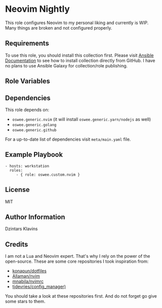 # Neovim Nightly

This role configures Neovim to my personal liking and currently is WIP.
Many things are broken and not configured properly.

## Requirements

To use this role, you should install this collection first.
Please visit [Ansible Documentation](https://docs.ansible.com/ansible/latest/user_guide/collections_using.html#installing-a-collection-from-a-git-repository)
to see how to install collection directly from GitHub. I have no plans to use Ansible Galaxy for collection/role publishing.

## Role Variables

## Dependencies

This role depends on:

- `oswee.generic.nvim` (it will install `oswee.generic.yarn/nodejs` as well)
- `oswee.generic.golang`
- `oswee.generic.github`

For a up-to-date list of dependencies visit `meta/main.yaml` file.

## Example Playbook

    - hosts: workstation
      roles:
         - { role: oswee.custom.nvim }

## License

MIT

## Author Information

Dzintars Klavins

## Credits

I am not a Lua and Neovim expert. That's why I rely on the power of the open-source.
These are some core repositories I took inspiration from:

- [konapun/dotfiles](https://github.com/konapun/dotfiles)
- [Allaman/nvim](https://github.com/Allaman/nvim)
- [mnabila/nvimrc](https://github.com/mnabila/nvimrc)
- [tjdevries/config_manager)](https://github.com/tjdevries/config_manager)

You should take a look at these repositories first. And do not forget go give some stars to them.
